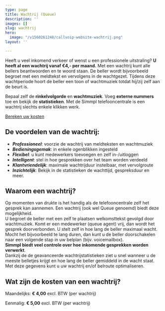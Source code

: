 ```yaml
---
type: page
title: Wachtrij (Queue)
description: ''
images: []
slug: wachtrij
hero:
  image: "/v1560261248/callvoip-website-wachtrij.png"
layout: ''

---
```

Heeft u veel inkomend verkeer of wenst u een professionele uitstraling? **U heeft al een wachtrij vanaf €4,- per maand.** Met een wachtrij kunt alle bellers beantwoorden en te woord staan. De beller wordt bijvoorbeeld begroet met een meldtekst en vervolgens in de wachtgezet. Tijdens deze wachtperiode hoort de beller een toon of wachtmuziek totdat hij/zij zelf aan de beurt is.

Bepaal zelf de **rinkelvolgorde** en **wachtmuziek**. Voeg **externe nummers** toe en bekijk de **statistieken**. Met de Simmpl telefooncentrale is een wachtrij slechts enkele klikken werk.

<a href="/calculator/" class="button">Bereken uw kosten</a>

## De voordelen van de wachtrij:

* **_Professioneel_**: voorzie de wachtrij van meldteksten en wachtmuziek
* **_Bedieningsgemak_**: in enkele ogenblikken ingesteld
* **_Flexibel_**: u kunt medewerkers toevoegen en zelf in-/uitloggen
* **_Intelligent_**: stel in hoe gesprekken over het team worden verdeeld
* **_Klantvriendelijk_**: maximale wachtrijduur instelbaar, met vervolgroute
* **_Inzichtelijk_**: Bekijk in de statistieken de wachttijd, gespreksduur en meer.

## Waarom een wachtrij?

Op momenten van drukte is het handig als de telefooncentrale zelf het gesprek kan aannemen. Een wachtrij (ook wel Queue genoemd) biedt deze mogelijkheid.  
U begroet de beller met een zelf te plaatsen welkomsttekst gevolgd door wachtmuziek. Komt er een medewerker (queue agent) vrij, dan wordt het gesprek doorverbonden. U stelt zelf in hoe lang de beller maximaal wacht. Mocht het bijvoorbeeld te lang duren, dan kunt u de beller doorschakelen naar een volgende stap in uw belplan (bijv. voicemailbox).  
**Simmpl biedt veel controle over hoe inkomende gesprekken worden verwerkt**.  
Dankzij de de geavanceerde wachtrijstatistieken ziet u snel wanneer u de meeste belletjes krijgt en hoe lang de beller gemiddeld in de wacht staat. Met deze gegevens kunt u uw wachtrij en/of belroute optimaliseren.

## Wat zijn de kosten van een wachtrij?

Maandelijks: **€ 4,00** excl. BTW (per wachtrij)

Eenmalig: **€ 5,00** excl. BTW (per wachtrij)